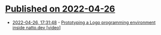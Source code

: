 # [Published on 2022-04-26](index.md)

* [2022-04-26, 17:31:48](https://news.ycombinator.com/item?id=31170441) - [Prototyping a Logo programming environment inside natto.dev [video]](https://www.youtube.com/watch?v=XmS0QGan_Qs)
